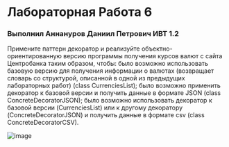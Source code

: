 # Лабораторная Работа 6 
### Выполнил Аннануров Даниил Петрович ИВТ 1.2

Примените паттерн декоратор и реализуйте объектно-ориентированную версию программы получения курсов валют с сайта Центробанка таким образом, чтобы:
было возможно использовать базовую версию для получения информации о валютах (возвращает словарь со структурой, описанной в одной из предыдущих лабораторных работ) (class CurrenciesList);
было возможно применить декоратор к базовой версии и получить данные в формате JSON (class ConcreteDecoratorJSON);
было возможно использовать декоратор к базовой версии (CurrenciesList) или к другому декоратору (ConcreteDecoratorJSON) и получить данные в формате csv (class ConcreteDecoratorCSV).

![image](https://github.com/user-attachments/assets/9705ba04-1d6a-4e63-b4d8-1af9053eccc8)
